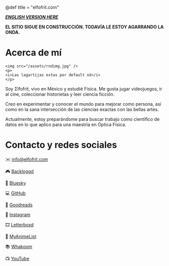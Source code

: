 @def title = "elfofrit.com"

[**_ENGLISH VERSION HERE_**](/index_english/)

**EL SITIO SIGUE EN CONSTRUCCIÓN. TODAVÍA LE ESTOY AGARRANDO LA ONDA.**

# Acerca de mí
~~~
<img src="/assets/rndimg.jpg" />
<p>
<i>Las lagartijas estas por default xd</i>
</p>
~~~

Soy Σlfofrit, vivo en México y estudié Física. Me gusta jugar videojuegos, ir al cine, coleccionar historietas y leer ciencia ficción.

Creo en experimentar y conocer el mundo para mejorar como persona, así como en la sana intersección de las ciencias exactas con las bellas artes.

Actualmente, estoy preparándome para buscar trabajo como científico de datos en lo que aplico para una maestría en Óptica Física.

# Contacto y redes sociales
✉️ [info@elfofrit.com](mailto:info@elfofrit.com)

🎮 [Backloggd](https://www.backloggd.com/u/elfofrit)

🦋 [Bluesky](https://bsky.app/profile/elfofrit.com)

💻 [GitHub](https://github.com/elfofrit)

📖 [Goodreads](https://www.goodreads.com/elfofrit)

📸 [Instagram](https://www.instagram.com/elfofrit)

🎞️ [Letterboxd](https://letterboxd.com/elfofrit)

🗾 [MyAnimeList](https://myanimelist.net/profile/elfofrit)

📚 [Whakoom](https://www.whakoom.com/elfofrit)

📺 [YouTube](https://www.youtube.com/@elfofrit)